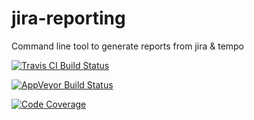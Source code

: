 # jira-reporting
Command line tool to generate reports from jira &amp; tempo

[![Travis CI Build Status](https://api.travis-ci.org/brianmwhite/jira-reporting.svg?branch=master)](https://travis-ci.org/brianmwhite/jira-reporting)

[![AppVeyor Build Status](https://ci.appveyor.com/api/projects/status/al3pkkovvl3swr48?svg=true)](https://ci.appveyor.com/project/brianmwhite/jira-reporting)

[![Code Coverage](https://codecov.io/gh/brianmwhite/jira-reporting/branch/master/graph/badge.svg)](https://codecov.io/gh/brianmwhite/jira-reporting)
